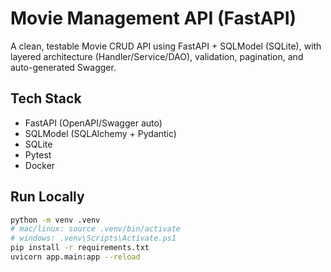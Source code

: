 # Movie Management API (FastAPI)

A clean, testable Movie CRUD API using FastAPI + SQLModel (SQLite), with layered architecture (Handler/Service/DAO), validation, pagination, and auto-generated Swagger.

## Tech Stack
- FastAPI (OpenAPI/Swagger auto)
- SQLModel (SQLAlchemy + Pydantic)
- SQLite
- Pytest
- Docker

## Run Locally
```bash
python -m venv .venv
# mac/linux: source .venv/bin/activate
# windows: .venv\Scripts\Activate.ps1
pip install -r requirements.txt
uvicorn app.main:app --reload